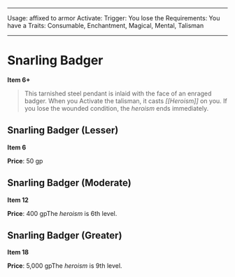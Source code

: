 
---
Usage: affixed to armor
Activate: 
Trigger: You lose the
Requirements: You have a
Traits: Consumable, Enchantment, Magical, Mental, Talisman

---

# Snarling Badger

**Item 6+**

> This tarnished steel pendant is inlaid with the face of an enraged badger. When you Activate the talisman, it casts *[[Heroism]]* on you. If you lose the wounded condition, the *heroism* ends immediately.

## Snarling Badger (Lesser)

**Item 6**

**Price**: 50 gp

## Snarling Badger (Moderate)

**Item 12**

**Price**: 400 gpThe *heroism* is 6th level.

## Snarling Badger (Greater)

**Item 18**

**Price**: 5,000 gpThe *heroism* is 9th level.
